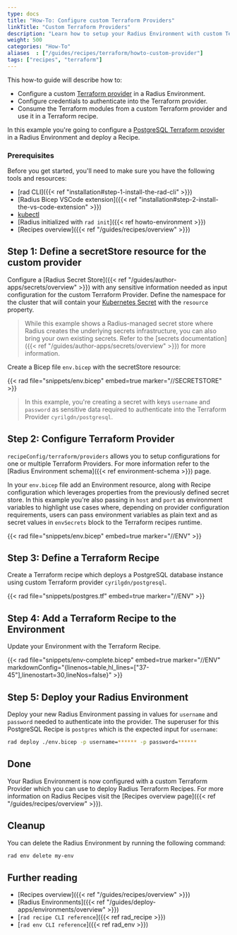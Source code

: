 ```yaml
---
type: docs
title: "How-To: Configure custom Terraform Providers"
linkTitle: "Custom Terraform Providers"
description: "Learn how to setup your Radius Environment with custom Terraform Providers and deploy Recipes."
weight: 500
categories: "How-To"
aliases  : ["/guides/recipes/terraform/howto-custom-provider"]
tags: ["recipes", "terraform"]
---
```


This how-to guide will describe how to:

- Configure a custom [Terraform provider](https://registry.terraform.io/browse/providers) in a Radius Environment.
- Configure credentials to authenticate into the Terraform provider.
- Consume the Terraform modules from a custom Terraform provider and use it in a Terraform recipe.

In this example you're going to configure a [PostgreSQL Terraform provider](https://registry.terraform.io/providers/cyrilgdn/postgresql/latest/docs) in a Radius Environment and deploy a Recipe.

### Prerequisites

Before you get started, you'll need to make sure you have the following tools and resources:

- [rad CLI]({{< ref "installation#step-1-install-the-rad-cli" >}})
- [Radius Bicep VSCode extension]({{< ref "installation#step-2-install-the-vs-code-extension" >}})
- [kubectl](https://kubernetes.io/docs/tasks/tools/install-kubectl/)
- [Radius initialized with `rad init`]({{< ref howto-environment >}})
- [Recipes overview]({{< ref "/guides/recipes/overview" >}})

## Step 1: Define a secretStore resource for the custom provider

Configure a [Radius Secret Store]({{< ref "/guides/author-apps/secrets/overview" >}}) with any sensitive information needed as input configuration for the custom Terraform Provider. Define the namespace for the cluster that will contain your [Kubernetes Secret](https://kubernetes.io/docs/concepts/configuration/secret/) with the `resource` property. 

> While this example shows a Radius-managed secret store where Radius creates the underlying secrets infrastructure, you can also bring your own existing secrets. Refer to the [secrets documentation]({{< ref "/guides/author-apps/secrets/overview" >}}) for more information.

Create a Bicep file `env.bicep` with the secretStore resource:

{{< rad file="snippets/env.bicep" embed=true marker="//SECRETSTORE" >}}

> In this example, you're creating a secret with keys `username` and `password` as sensitive data required to authenticate into the Terraform Provider `cyrilgdn/postgresql`.

## Step 2: Configure Terraform Provider

`recipeConfig/terraform/providers` allows you to setup configurations for one or multiple Terraform Providers. For more information refer to the [Radius Environment schema]({{< ref environment-schema >}}) page.

In your `env.bicep` file add an Environment resource, along with Recipe configuration which leverages properties from the previously defined secret store. In this example you're also passing in `host` and `port` as environment variables to highlight use cases where, depending on provider configuration requirements, users can pass environment variables as plain text and as secret values in `envSecrets` block to the Terraform recipes runtime.

{{< rad file="snippets/env.bicep" embed=true marker="//ENV" >}}

## Step 3: Define a Terraform Recipe

Create a Terraform recipe which deploys a PostgreSQL database instance using custom Terraform provider `cyrilgdn/postgresql`.

{{< rad file="snippets/postgres.tf" embed=true marker="//ENV" >}}

## Step 4: Add a Terraform Recipe to the Environment

Update your Environment with the Terraform Recipe. 

{{< rad file="snippets/env-complete.bicep" embed=true marker="//ENV" markdownConfig="{linenos=table,hl_lines=[\"37-45\"],linenostart=30,lineNos=false}" >}}

## Step 5: Deploy your Radius Environment

Deploy your new Radius Environment passing in values for `username` and `password` needed to authenticate into the provider. The superuser for this PostgreSQL Recipe is `postgres` which is the expected input for `username`:

```bash
rad deploy ./env.bicep -p username=****** -p password=******
```

## Done

Your Radius Environment is now configured with a custom Terraform Provider which you can use to deploy Radius Terraform Recipes. For more information on Radius Recipes visit the [Recipes overview page]({{< ref "/guides/recipes/overview" >}}).

## Cleanup

You can delete the Radius Environment by running the following command:

```bash
rad env delete my-env
```

## Further reading

- [Recipes overview]({{< ref "/guides/recipes/overview" >}})
- [Radius Environments]({{< ref "/guides/deploy-apps/environments/overview" >}})
- [`rad recipe CLI reference`]({{< ref rad_recipe >}})
- [`rad env CLI reference`]({{< ref rad_env >}})